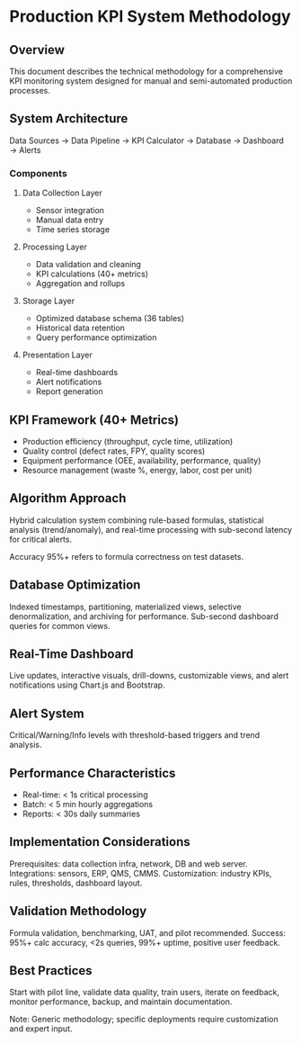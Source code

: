 # Production KPI System Methodology

## Overview

This document describes the technical methodology for a comprehensive KPI monitoring system designed for manual and semi-automated production processes.

## System Architecture

Data Sources → Data Pipeline → KPI Calculator → Database → Dashboard → Alerts

### Components

1. Data Collection Layer
   - Sensor integration
   - Manual data entry
   - Time series storage

2. Processing Layer
   - Data validation and cleaning
   - KPI calculations (40+ metrics)
   - Aggregation and rollups

3. Storage Layer
   - Optimized database schema (36 tables)
   - Historical data retention
   - Query performance optimization

4. Presentation Layer
   - Real-time dashboards
   - Alert notifications
   - Report generation

## KPI Framework (40+ Metrics)

- Production efficiency (throughput, cycle time, utilization)
- Quality control (defect rates, FPY, quality scores)
- Equipment performance (OEE, availability, performance, quality)
- Resource management (waste %, energy, labor, cost per unit)

## Algorithm Approach

Hybrid calculation system combining rule-based formulas, statistical analysis (trend/anomaly), and real-time processing with sub-second latency for critical alerts.

Accuracy 95%+ refers to formula correctness on test datasets.

## Database Optimization

Indexed timestamps, partitioning, materialized views, selective denormalization, and archiving for performance. Sub-second dashboard queries for common views.

## Real-Time Dashboard

Live updates, interactive visuals, drill-downs, customizable views, and alert notifications using Chart.js and Bootstrap.

## Alert System

Critical/Warning/Info levels with threshold-based triggers and trend analysis.

## Performance Characteristics

- Real-time: < 1s critical processing
- Batch: < 5 min hourly aggregations
- Reports: < 30s daily summaries

## Implementation Considerations

Prerequisites: data collection infra, network, DB and web server. Integrations: sensors, ERP, QMS, CMMS. Customization: industry KPIs, rules, thresholds, dashboard layout.

## Validation Methodology

Formula validation, benchmarking, UAT, and pilot recommended. Success: 95%+ calc accuracy, <2s queries, 99%+ uptime, positive user feedback.

## Best Practices

Start with pilot line, validate data quality, train users, iterate on feedback, monitor performance, backup, and maintain documentation.

Note: Generic methodology; specific deployments require customization and expert input.
